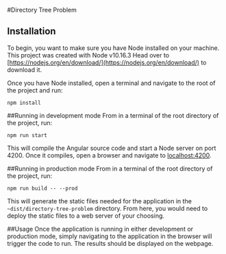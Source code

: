 #Directory Tree Problem

## Installation
To begin, you want to make sure you have Node installed on your machine. This project was created with Node v10.16.3
Head over to [https://nodejs.org/en/download/](https://nodejs.org/en/download/) to download it.


Once you have Node installed, open a terminal and navigate to the root of the project and run:

```
npm install
```

##Running in development mode
From in a terminal of the root directory of the project, run:

```
npm run start
```

This will compile the Angular source code and start a Node server on port 4200. 
Once it compiles, open a browser and navigate to [localhost:4200](http://localhost:4200).

##Running in production mode
From in a terminal of the root directory of the project, run:
```
npm run build -- --prod
```

This will generate the static files needed for the application in the `~dist/directory-tree-problem` directory.
From here, you would need to deploy the static files to a web server of your choosing.

##Usage
Once the application is running in either development or production mode, simply navigating to the application in the browser will trigger the code to run.
The results should be displayed on the webpage.
